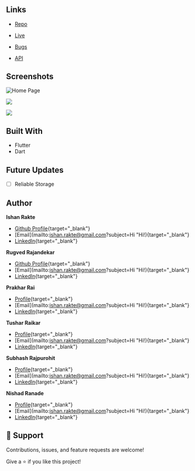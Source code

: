 <!-- # covitrack

A new Flutter application.

## Getting Started

This project is a starting point for a Flutter application.

A few resources to get you started if this is your first Flutter project:

- [Lab: Write your first Flutter app](https://flutter.dev/docs/get-started/codelab)
- [Cookbook: Useful Flutter samples](https://flutter.dev/docs/cookbook)

For help getting started with Flutter, view our
[online documentation](https://flutter.dev/docs), which offers tutorials,
samples, guidance on mobile development, and a full API reference. -->

<h1 align="center"><project-name></h1>

<p align="center"><project-description></p>

## Links

- [Repo](https://github.com/Rohit19060/<project-name> "<project-name> Repo")

- [Live](<Homepage url> "Live View")

- [Bugs](https://github.com/Rohit19060/<project-name>/issues "Issues Page")

- [API](<API Link> "API")

## Screenshots

![Home Page](https://drive.google.com/file/d/1slLLf8wzvzTGtwv8yYhkg5lR8-V4o5Hp/view?usp=sharing)

![](/screenshots/2.png)

![](/screenshots/3.png)

## Built With

- Flutter
- Dart

## Future Updates

- [ ] Reliable Storage

## Author

**Ishan Rakte**

- [Github Profile](https://github.com/IshanRakte){target="_blank"}
- [Email](mailto:ishan.rakte@gmail.com?subject=Hi "Hi!){target="_blank"}
- [LinkedIn](https://www.linkedin.com/in/ishanrakte/){target="_blank"}
  
**Rugved Rajandekar**

- [Github Profile](https://github.com/RugvedR){target="_blank"}
- [Email](mailto:ishan.rakte@gmail.com?subject=Hi "Hi!){target="_blank"}
- [LinkedIn](https://www.linkedin.com/in/rugved-rajandekar-796671208/){target="_blank"}
  
**Prakhar Rai**

- [Profile](https://github.com/IshanRakte){target="_blank"}
- [Email](mailto:ishan.rakte@gmail.com?subject=Hi "Hi!){target="_blank"}
- [LinkedIn](https://www.linkedin.com/in/prakhar-rai-1142002/){target="_blank"}
  
**Tushar Raikar**

- [Profile](https://github.com/IshanRakte){target="_blank"}
- [Email](mailto:ishan.rakte@gmail.com?subject=Hi "Hi!){target="_blank"}
- [LinkedIn](https://www.linkedin.com/in/tushar-raikar-305b2921a/){target="_blank"}

**Subhash Rajpurohit**

- [Profile](https://github.com/IshanRakte){target="_blank"}
- [Email](mailto:ishan.rakte@gmail.com?subject=Hi "Hi!){target="_blank"}
- [LinkedIn](https://www.linkedin.com/in/subhash-rajpurohit-820664209/){target="_blank"}
  
**Nishad Ranade**

- [Profile](https://github.com/IshanRakte){target="_blank"}
- [Email](mailto:ishan.rakte@gmail.com?subject=Hi "Hi!){target="_blank"}
- [LinkedIn](https://www.linkedin.com/in/nishad-ranade-52ab36208/){target="_blank"}

## 🤝 Support

Contributions, issues, and feature requests are welcome!

Give a ⭐️ if you like this project!
